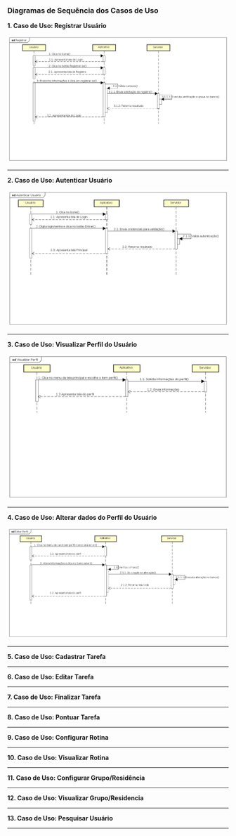 ### Diagramas de Sequência dos Casos de Uso

**1. Caso de Uso: Registrar Usuário**

![sd-registrar](./images/sequence_diagram_registrar.png)

***

**2. Caso de Uso: Autenticar Usuário**

![sd-autenticar](./images/sequence_diagram_autenticar.png)

***

**3. Caso de Uso: Visualizar Perfil do Usuário** 

![sd-visualizar-perfil](./images/sequence_diagram_visualizar_perfil.png)

***

**4. Caso de Uso: Alterar dados do Perfil do Usuário**

![sd-editar-perfil](./images/sequence_diagram_editar_perfil.png)

***


**5. Caso de Uso: Cadastrar Tarefa**

***

**6. Caso de Uso: Editar Tarefa**

***

**7. Caso de Uso: Finalizar Tarefa**

***

**8. Caso de Uso: Pontuar Tarefa**

***

**9. Caso de Uso: Configurar Rotina**

***

**10. Caso de Uso: Visualizar Rotina**

***

**11. Caso de Uso: Configurar Grupo/Residência**

***

**12. Caso de Uso: Visualizar Grupo/Residencia**

***

**13. Caso de Uso: Pesquisar Usuário**

***
